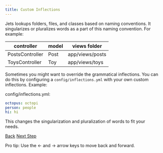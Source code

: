 ```yaml
---
title: Custom Inflections
---
```


Jets lookups folders, files, and classes based on naming conventions. It singularizes or pluralizes words as a part of this naming convention. For example:

controller | model | views folder
--- | --- | ---
PostsController | Post | app/views/posts
ToysController | Toy | app/views/toys

Sometimes you might want to override the grammatical inflections.  You can do this by configuring a `config/inflections.yml` with your own custom inflections.  Example:

config/inflections.yml:

```yaml
octopus: octopi
person: people
hi: hi
```

This changes the singularization and pluralization of words to fit your needs.

<a id="prev" class="btn btn-basic" href="{% link _docs/minimal-deploy-iam.md %}">Back</a>
<a id="next" class="btn btn-primary" href="{% link _docs/config-rules.md %}">Next Step</a>
<p class="keyboard-tip">Pro tip: Use the <- and -> arrow keys to move back and forward.</p>
